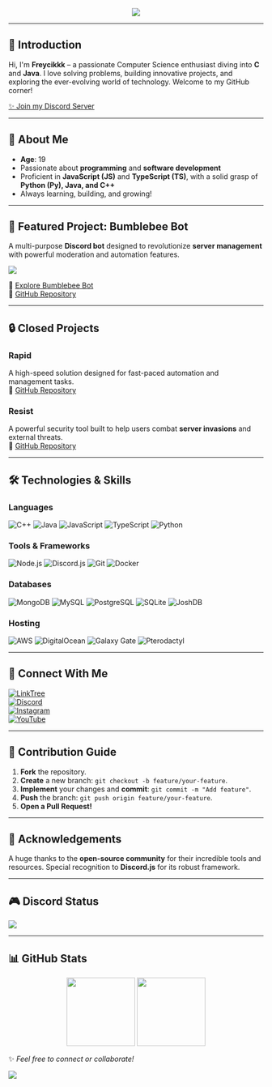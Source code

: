 <p align="center">
    <img src="https://capsule-render.vercel.app/api?type=waving&height=300&color=gradient&text=Freycikkk&section=header&reversal=true"/>
</p>

---

## 👋 Introduction

Hi, I'm **Freycikkk** – a passionate Computer Science enthusiast diving into **C** and **Java**. I love solving problems, building innovative projects, and exploring the ever-evolving world of technology. Welcome to my GitHub corner!

[✨ Join my Discord Server](https://discord.gg/bumblebee)

---

## 📜 About Me

- **Age**: 19  
- Passionate about **programming** and **software development**  
- Proficient in **JavaScript (JS)** and **TypeScript (TS)**, with a solid grasp of **Python (Py), Java, and C++**  
- Always learning, building, and growing!  

---

## 🚀 Featured Project: **Bumblebee Bot**

A multi-purpose **Discord bot** designed to revolutionize **server management** with powerful moderation and automation features.

<a href="https://top.gg/bot/1232384723188449283">
  <img src="https://top.gg/api/widget/1232384723188449283.svg">
</a>

🔗 [Explore Bumblebee Bot](https://bumblebeebot.xyz/)  
📂 [GitHub Repository](https://github.com/freycikkk/Bumblebee-Code)

---

## 🔒 Closed Projects

### **Rapid**
A high-speed solution designed for fast-paced automation and management tasks.  
📂 [GitHub Repository](https://github.com/freycikkk/Rapid)

### **Resist**
A powerful security tool built to help users combat **server invasions** and external threats.  
📂 [GitHub Repository](https://github.com/freycikkk/Resist-Code-v14)

---

## 🛠️ Technologies & Skills

### Languages
![C++](https://img.shields.io/badge/C++-00599C?style=for-the-badge&logo=c%2B%2B&logoColor=white)
![Java](https://img.shields.io/badge/Java-007396?style=for-the-badge&logo=openjdk&logoColor=white)
![JavaScript](https://img.shields.io/badge/JavaScript-F7DF1E?style=for-the-badge&logo=javascript&logoColor=black)
![TypeScript](https://img.shields.io/badge/TypeScript-007ACC?style=for-the-badge&logo=typescript&logoColor=white)
![Python](https://img.shields.io/badge/Python-3776AB?style=for-the-badge&logo=python&logoColor=white)

### Tools & Frameworks
![Node.js](https://img.shields.io/badge/Node.js-339933?style=for-the-badge&logo=nodedotjs&logoColor=white)
![Discord.js](https://img.shields.io/badge/Discord.js-5865F2?style=for-the-badge&logo=discord&logoColor=white)
![Git](https://img.shields.io/badge/Git-F05032?style=for-the-badge&logo=git&logoColor=white)
![Docker](https://img.shields.io/badge/Docker-2496ED?style=for-the-badge&logo=docker&logoColor=white)

### Databases
![MongoDB](https://img.shields.io/badge/MongoDB-47A248?style=for-the-badge&logo=mongodb&logoColor=white)
![MySQL](https://img.shields.io/badge/MySQL-4479A1?style=for-the-badge&logo=mysql&logoColor=white)
![PostgreSQL](https://img.shields.io/badge/PostgreSQL-336791?style=for-the-badge&logo=postgresql&logoColor=white)
![SQLite](https://img.shields.io/badge/SQLite-003B57?style=for-the-badge&logo=sqlite&logoColor=white)
![JoshDB](https://img.shields.io/badge/JoshDB-800080?style=for-the-badge&logo=joshdb&logoColor=white)

### Hosting
![AWS](https://img.shields.io/badge/AWS-232F3E?style=for-the-badge&logo=amazon-aws&logoColor=white)
![DigitalOcean](https://img.shields.io/badge/DigitalOcean-0080FF?style=for-the-badge&logo=digitalocean&logoColor=white)
![Galaxy Gate](https://img.shields.io/badge/Galaxy%20Gate-000000?style=for-the-badge&logo=galaxy&logoColor=white)
![Pterodactyl](https://img.shields.io/badge/Pterodactyl-FF4F00?style=for-the-badge&logo=pterodactyl&logoColor=white)

---

## 📡 Connect With Me

[![LinkTree](https://img.shields.io/badge/LinkTree-%237289DA.svg?logo=linktree&logoColor=white)](https://guns.lol/freycikkk)  
[![Discord](https://img.shields.io/badge/Discord-%237289DA.svg?logo=discord&logoColor=white)](https://discord.com/users/1156173961034465333)  
[![Instagram](https://img.shields.io/badge/Instagram-%23E4405F.svg?logo=Instagram&logoColor=white)](https://instagram.com/ig_freycikkk)  
[![YouTube](https://img.shields.io/badge/YouTube-%23FF0000.svg?logo=YouTube&logoColor=white)](https://www.youtube.com/@freycikkk)  

---

## 🌟 Contribution Guide

1. **Fork** the repository.
2. **Create** a new branch: `git checkout -b feature/your-feature`.
3. **Implement** your changes and **commit**: `git commit -m "Add feature"`.
4. **Push** the branch: `git push origin feature/your-feature`.
5. **Open a Pull Request!**

---

## 🙏 Acknowledgements

A huge thanks to the **open-source community** for their incredible tools and resources. Special recognition to **Discord.js** for its robust framework.

---

## 🎮 Discord Status

<a href="https://discord.com/users/1156173961034465333">
  <img src="https://lanyard.cnrad.dev/api/1156173961034465333" />
</a>

---

## 📊 GitHub Stats

<p align="center">
    <img height="135em" src="https://github-readme-stats.vercel.app/api?username=freycikkk&include_all_commits=true&count_private=true&theme=dracula"/>
    <img height="135em" src="https://github-readme-stats.vercel.app/api/top-langs/?username=freycikkk&layout=compact&langs_count=3&theme=dracula"/>
</p>

✨ *Feel free to connect or collaborate!*  

![](https://komarev.com/ghpvc/?username=freycikkk&abbreviated=true&color=red&style=plastic)

